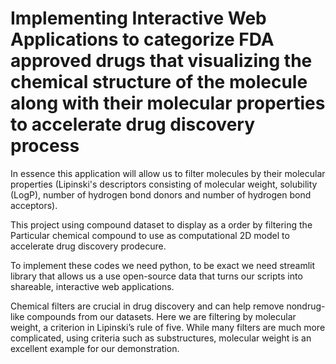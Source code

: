 # Implementing Interactive Web Applications to categorize FDA approved drugs that visualizing the chemical structure of the molecule along with their molecular properties to accelerate drug discovery process 
In essence this application will allow us to filter molecules by their molecular properties (Lipinski's descriptors consisting of molecular weight, solubility (LogP), number of hydrogen bond donors and number of hydrogen bond acceptors).

This project using compound dataset to display as a order by filtering the Particular chemical compound to use as computational 2D model to accelerate drug discovery prodecure.

To implement these codes we need python, to be exact we need streamlit library that allows us a use open-source data that turns our scripts into shareable, interactive web applications.

Chemical filters are crucial in drug discovery and can help remove nondrug-like compounds from our datasets. Here we are filtering by molecular weight, a criterion in Lipinski’s rule of five. While many filters are much more complicated, using criteria such as substructures, molecular weight is an excellent example for our demonstration.



